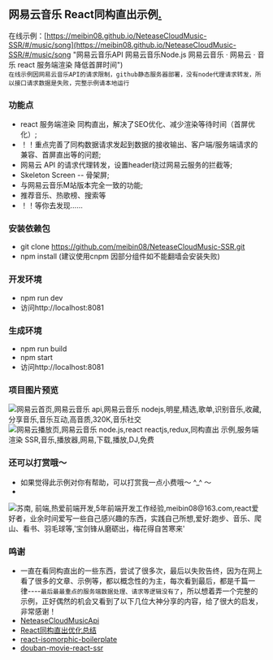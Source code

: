 ## 网易云音乐 React同构直出示例[.](https://github.com/meibin08/ "大家好，我是苏南, 前端 网易云音乐") 
 
 在线示例：[https://meibin08.github.io/NeteaseCloudMusic-SSR/#/music/song](https://meibin08.github.io/NeteaseCloudMusic-SSR/#/music/song "网易云音乐API 网易云音乐Node.js 网易云音乐 · 网易云 · 音乐 react 服务端渲染 降低首屏时间")   
 `在线示例因网易云音乐API的请求限制，github静态服务器部署，没有node代理请求转发，所以接口请求数据是失败，完整示例请本地运行`

### 功能点
- react 服务端渲染 同构直出，解决了SEO优化、减少渲染等待时间（首屏优化）;
- ！！重点完善了同构数据请求发起到数据的接收输出、客户端/服务端请求的兼容、首屏直出等的问题;
- 网易云 API 的请求代理转发，设置header绕过网易云服务的拦截等;
- Skeleton Screen -- 骨架屏;
- 与网易云音乐M站版本完全一致的功能;
- 推荐音乐、热歌榜、搜索等
- ！！等你去发现……

### 安装依赖包 
- git clone https://github.com/meibin08/NeteaseCloudMusic-SSR.git
- npm install (建议使用cnpm 因部分组件如不能翻墙会安装失败)

### 开发环境
- npm run dev
- 访问http://localhost:8081

### 生成环境
- npm run build
- npm start
- 访问http://localhost:8081



### 项目图片预览

![网易云首页,网易云音乐 api,网易云音乐 nodejs,明星,精选,歌单,识别音乐,收藏,分享音乐,音乐互动,高音质,320K,音乐社交](https://meibin08.github.io/NeteaseCloudMusic-SSR/static/01.png)
![网易云播放页,网易云音乐 node.js,react reactjs,redux,同构直出 示例,服务端渲染 SSR,音乐,播放器,网易,下载,播放,DJ,免费](https://meibin08.github.io/NeteaseCloudMusic-SSR/static/02.png)



 
### 还可以打赏哦～ 

- 如果觉得此示例对你有帮助，可以打赏我一点小费哦～ ^_^ ～
- 
![苏南, 前端,热爱前端开发,5年前端开发工作经验,meibin08@163.com,react爱好者，业余时间爱写一些自己感兴趣的东西，实践自己所想,爱好:跑步、音乐、爬山、看书、羽毛球等,'宝剑锋从磨砺出，梅花得自苦寒来'](https://meibin08.github.io/NeteaseCloudMusic-SSR/static/reward@x1.png?20180803)


### 鸣谢

- 一直在看同构直出的一些东西，尝试了很多次，最后以失败告终，因为在网上看了很多的文章、示例等，都以概念性的为主，每次看到最后，都是千篇一律----`最后最最重点的服务端数据处理、请求等逻辑没有了`，所以想着弄一个完整的示例，正好偶然的机会又看到了以下几位大神分享的内容，给了很大的启发，非常感谢！
- [NeteaseCloudMusicApi](https://github.com/Binaryify/NeteaseCloudMusicApi"NeteaseCloudMusicApi")
- [React同构直出优化总结](https://github.com/joeyguo/blog"blog")
- [react-isomorphic-boilerplate](https://github.com/chikara-chan/react-isomorphic-boilerplate"react-isomorphic-boilerplate")
- [douban-movie-react-ssr](https://github.com/ibufu/douban-movie-react-ssr"douban-movie-react-ssr")


